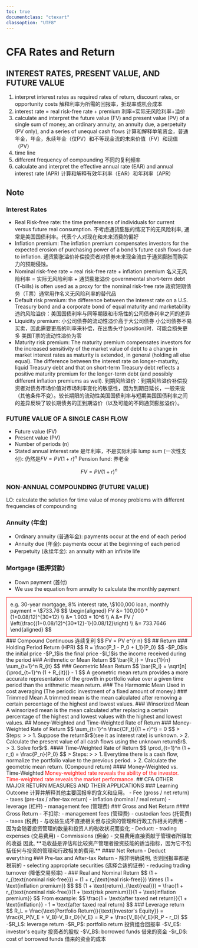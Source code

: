 ```yaml
---
toc: true
documentclass: "ctexart"
classoption: "UTF8"
---
```

# CFA Rates and Return

## INTEREST RATES, PRESENT VALUE, AND FUTURE VALUE

1. interpret interest rates as required rates of return, discount rates, or opportunity costs
解释利率为所需的回报率，折现率或机会成本
1. interest rate = real risk-free rate + premium
利率=实际无风险利率+溢价
1. calculate and interpret the future value (FV) and present value (PV) of a single sum of money, an ordinary annuity, an annuity due, a perpetuity (PV only), and a series of unequal cash flows
计算和解释单笔资金，普通年金，年金，永续年金（仅PV）和不等现金流的未来价值（FV）和现值（PV）
1. time line
1. different frequency of compounding
不同的复利频率
1. calculate and interpret the effective annual rate (EAR) and annual interest rate (APR)
计算和解释有效年利率（EAR）和年利率（APR）

## Note

### Interest Rates

- Real Risk-free rate: the time preferences of individuals for current versus future real consumption.
不考虑通货膨胀的情况下的无风险利率, 通常是美国国债利率。代表个人对现在和未来消费的偏好
- Inflation premium: The inflation premium compensates investors for the expected erosion of purchasing power of a bond’s future cash flows due to inflation.
通货膨胀溢价补偿投资者对债券未来现金流由于通货膨胀而购买力的预期侵蚀。
- Nominal risk-free rate = real risk-free rate + inflation premium
名义无风险利率 = 实际无风险利率 + 通货膨胀溢价
governmental short-term debt (T-bills) is often used as a proxy for the nominal risk-free rate
政府短期债务（T票）通常用作名义无风险利率的替代品
- Default risk premium: the difference between the interest rate on a U.S. Treasury bond and a corporate bond of equal maturity and marketability
违约风险溢价：美国国债利率与同等期限和市场性的公司债券利率之间的差异
- Liquidity premium:
小公司债券的流动性溢价高于大公司债券
小公司债券不易买卖，因此需要更高的利率来补偿，在出售头寸(position)时，可能会损失更多
美国T票的流动性溢价为零
- Maturity risk premium: The maturity premium compensates investors for the increased sensitivity of the market value of debt to a change in market interest rates as maturity is extended, in general (holding all else equal). The difference between the interest rate on longer-maturity, liquid Treasury debt and that on short-term Treasury debt reflects a positive maturity premium for the longer-term debt (and possibly different inflation premiums as well).
到期风险溢价：到期风险溢价补偿投资者对债务市场价值对市场利率变化的敏感性，因为到期日延长，一般来说（其他条件不变）。较长期限的流动性美国国债利率与短期美国国债利率之间的差异反映了较长期债务的正到期溢价（以及可能的不同通货膨胀溢价）。

### FUTURE VALUE OF A SINGLE CASH FLOW

- Future value (FV)
- Present value (PV)
- Number of periods (n)
- Stated annual interest rate 是年利率，不是实际利率
lump sum (一次性支付): 仍然是$FV = PV(1+r)^n$
Pension fund: 养老金

$$
FV = PV(1+r)^n
$$

### NON-ANNUAL COMPOUNDING (FUTURE VALUE)

LO: calculate the solution for time value of money problems with different frequencies of compounding

### Annuity (年金)

- Ordinary annuity (普通年金): payments occur at the end of each period
- Annuity due (年金): payments occur at the beginning of each period
- Perpetuity (永续年金): an annuity with an infinite life

### Mortgage (抵押贷款)

- Down payment (首付)
- We use the equation from annuity to calculate the monthly payment
<!-- TODO: Need Review -->
<div style="border: 1px solid red; padding: 10px;">
e.g. 30-year mortgage, 8% interest rate, \$100,000 loan, monthly payment = \$733.76
$$
\begin{aligned}
FV &= 100,000 * (1+0.08/12)^{30*12} \\
&=  1.903 * 10^6 \\
A &= FV / \left(\frac{(1+0.08/12)^{30*12}-1}{0.08/12}\right) \\
&= 733.7646
\end{aligned}
$$
</div>
### Compound Continuous
连续复利
$$
FV = PV e^{r n}
$$
## Return
### Holding Period Return (HPR)
$$
R = \frac{P_1 - P_0 + I_1}{P_0}
$$
-$P_0$is the initial price
-$P_1$is the final price
-$I_1$is the income received during the period
### Arithmetic or Mean Return
$$
\bar{R_i} = \frac{1}{n} \sum_{t=1}^n R_{it}
$$
### Geometric Mean Return
$$
\bar{R_i} = \sqrt[n]{\prod_{t=1}^n (1 + R_{it})} - 1
$$
A geometric mean return provides a more accurate representation of the growth in portfolio value over a given time period than the arithmetic mean return.
### The Harmomic Mean
Used in cost averaging (The periodic investment of a fixed amount of money.)
### Trimmed Mean
A trimmed mean is the mean calculated after removing a certain percentage of the highest and lowest values.
### Winsorized Mean
A winsorized mean is the mean calculated after replacing a certain percentage of the highest and lowest values with the highest and lowest values.
## Money-Weighted and Time-Weighted Rate of Return
### Money-Weighted Rate of Return
$$
\sum_{t=1}^n \frac{CF_t}{(1 + r)^t} = 0
$$
> Steps:
>
> 1. Suppose the return$r$(see it as interest rate) is unknown.
> 2. Calculate the present value of all cash flows using the unknown return$r$.
> 3. Solve for$r$.
#### Time-Weighted Rate of Return
$$
\prod_{t=1}^n (1 + r_t) = \frac{P_n}{P_0}
$$
> Steps:
>
> 1. Everytime there is a cash flow, normalize the portfolio value to the previous period.
> 2. Calculate the geometric mean return. (Compound return)
#### Money-Weighted vs. Time-Weighted
<span style="color:red;">Money-weighted rate reveals the ability of the investor. Time-weighted rate reveals the market performance.</span>
## CFA OTHER MAJOR RETURN MEASURES AND THEIR APPLICATIONS
<!-- tag cfa -->
### Learning Outcome
计算并解释其他主要回报率的含义和应用。
- Fee (gross / net return)
- taxes (pre-tax / after-tax return)
- inflation (nominal / real return)
- leverage (杠杆)
- management fee (管理费)
### Gross and Net Return
#### Gross Return
- 不扣除:
  - management fees (管理费)
  - custodian fees (托管费)
  - taxes (税费)
  - 与收益生成不直接相关但与投资的管理和行政工作相关的费用
  - 因为会随着投资管理的数量和投资人的税收状况而变化
- Deduct:
  - trading expenses (交易费用)
    - Commissions (佣金)
  - 交易费用直接贡献于管理者所赚取的收益
因此, **毛收益是评估和比较资产管理者投资技能的适当指标，因为它不包括任何与投资的管理和行政相关的费用.**
#### Net Return
- Deduct everything
### Pre-tax and After-tax Return
- 除非明确说明, 否则回报率都是税前的
- selecting appropriate securities (选择合适的证券)
- reducing trading turnover (降低交易频率)
-
### Real and Nominal Return
$$
(1 + r_{\text{nominal risk-free}}) = (1 + r_{\text{real risk-free}}) \times (1 + \text{inflation premium})
$$
$$
(1 + \text{return}_{\text{real}}) = \frac{1 + r_{\text{nominal risk-free}}(1 + \text{risk premium})}{1 + \text{inflation premium}}
$$
From example:
$$
\frac{1 + \text{after taxed net return}}{1 + \text{inflation}} - 1 = \text{after taxed real return}
$$
### Leverage return
$$
R_L = \frac{\text{Portfolio Return}}{\text{Investor's Equity}} = \frac{R_P(V_E + V_B)-V_B r_D}{V_E} = R_P + \frac{V_B}{V_E}(R_P - r_D)
$$
-$R_L$: leverage return
-$R_P$: portfolio return 投资组合回报率
-$V_E$: investor's equity 投资者的股权
-$V_B$: borrowed funds 借来的资金
-$r_D$: cost of borrowed funds 借来的资金的成本
